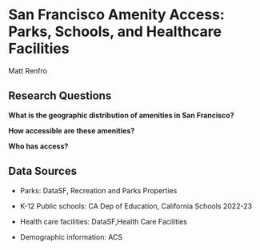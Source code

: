 # San Francisco Amenity Access: Parks, Schools, and Healthcare Facilities
Matt Renfro
## Research Questions
**What is the geographic distribution of amenities in San Francisco?**

**How accessible are these amenities?**

**Who has access?**

## Data Sources
- Parks: DataSF, Recreation and Parks Properties

- K-12 Public schools: CA Dep of Education, California Schools 2022-23

- Health care facilities: DataSF,Health Care Facilities

- Demographic information: ACS
